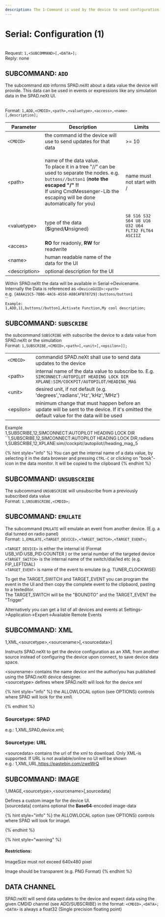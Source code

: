 ```yaml
---
description: The 1-Command is used by the device to send configuration to SPAD.neXt.
---
```


# Serial: Configuration (1)

\
Request: `1,<SUBCOMMAND>[,<DATA>];`\
Reply: none

## SUBCOMMAND: `ADD`

The subcommand `ADD` informs SPAD.neXt about a data value the device will provide. This data can be used in events or expressions like any simulation data in the SPAD.neXt UI.

\
Format: `1,ADD,<CMDID>,<path>,<valuetype>,<access>,<name>[,description];`

| Parameter      | Description                                                                                                                                                                                                                                                                   | Limits                                             |
| -------------- | ----------------------------------------------------------------------------------------------------------------------------------------------------------------------------------------------------------------------------------------------------------------------------- | -------------------------------------------------- |
| `<CMDID>`      | the command id the device will use to send updates for that data                                                                                                                                                                                                              | >= 10                                              |
| \<path>        | <p> name of the data value. <br>To place it in a tree "//" can be used to separate the nodes. e.g. <code>buttons//button1</code> (<strong>note the escaped "/" !!</strong><br><strong></strong>If using CmdMessenger-Lib the escaping will be done automatically for you)</p> | name must not start with /                         |
| \<valuetype>   | type of the data (**S**igned/**U**nsigned)                                                                                                                                                                                                                                    | `S8 S16 S32 S64 U8 U16 U32 U64 FLT32 FLT64 ASCIIZ` |
| \<acces>       | **RO** for readonly, **RW** for readwrite                                                                                                                                                                                                                                     |                                                    |
| \<name>        | human readable name of the data for the UI                                                                                                                                                                                                                                    |                                                    |
| \<description> | optional description for the UI                                                                                                                                                                                                                                               |                                                    |

Within SPAD.neXt the data will be available in Serial->Devicename. \
Internally the Data is referenced as `<DeviceGUID>:<path>` \
e.g. `{A8AA15C5-7BB6-4AC6-A558-A88CAFB78729}:buttons/button1`\
``\
`Example:`\
`1,ADD,11,buttons//button1,Activate Function,My cool description;`

## SUBCOMMAND: `SUBSCRIBE`

the subcommand `SUBSCRIBE` with subscribe the device to a data value from SPAD.neXt or the simulation\
Format: `1,SUBSCRIBE,<CMDID>,<path>[,<unit>[,<epsilon>]];`

|            |                                                                                                                                          |
| ---------- | ---------------------------------------------------------------------------------------------------------------------------------------- |
| `<CMDID>`  | commandid SPAD.neXt shall use to send data updates to the device                                                                         |
| \<path>    | internal name of the data value to subscribe to. E.g. `SIMCONNECT:AUTOPILOT HEADING LOCK DIR` `XPLANE:SIM/COCKPIT/AUTOPILOT/HEADING_MAG` |
| \<unit>    | desired unit, if not default (e.g. 'degrees','radians','Hz','kHz','MHz')                                                                 |
| \<epsilon> | minimum change that must happen before an update will be sent to the device. If it's omitted the default value for the data will be used |

Example\
1,SUBSCRIBE,12,SIMCONNECT:AUTOPILOT HEADING LOCK DIR\
``1,SUBSCRIBE,12,SIMCONNECT:AUTOPILOT HEADING LOCK DIR,radians\
1,SUBSCRIBE,12,XPLANE:sim//cockpit//autopilot//heading\_mag,,5

{% hint style="info" %}
You can get the internal name of a data value, by selecting it in the data browser and pressing `CTRL-C` or clicking on "book"-icon in the data monitor. It will be copied to the clipboard
{% endhint %}

## SUBCOMMAND: `UNSUBSCRIBE`

The subcommand `UNSUBSCRIBE` will unsubscribe from a previously subscribed data value\
Format: `1,UNSUBSCRIBE,<CMDID>;`

## SUBCOMMAND: `EMULATE`

The subcommand `EMULATE` will emulate an event from another device. (E.g. a dial turned on radio panel)\
Format: `1,EMULATE,<TARGET_DEVICE>,<TARGET_SWITCH>,<TARGET_EVENT>;`

`<TARGET_DEVICE>` is either the internal id (Format USB\_VID:USB\_PID:COUNTER ) or the serial number of the targeted device\
`<TARGET_SWITCH>` is the internal name of the switch/dial/led etc (e.g. FIP\_LEFTDIAL)\
`<TARGET_EVENT>` is name of the event to emulate (e.g. TUNER\_CLOCKWISE)

To get the TARGET\_SWITCH and TARGET\_EVENT you can program the event in the UI and then copy the complete event to the clipbaord, pasting to a texteditor.\
The TARGET\_SWITCH will be the "BOUNDTO" and the TARGET\_EVENT the "Trigger"

Alternatively you can get a list of all devices and events at Settings->Application->Expert->Available Remote Events

## SUBCOMMAND: XML

1,XML,\<sourcetype>,\<sourcename>\[,\<sourcedata>]

Instructs SPAD.neXt to get the device configuration as an XML from another source instead of configuring the device upon connect, to save device data space.

\<sourename> contains the name device xml the author/you has published using the SPAD.neXt device designer.\
\<sourcetype> defines where SPAD.neXt will look for the device xml

{% hint style="info" %}
the ALLOWLOCAL option (see OPTIONS) controls where SPAD will look for the xml\

{% endhint %}

### Sourcetype: SPAD

e.g.: 1,XML,SPAD,device.xml;

### Sourcetype: URL

\<sourcedata> contains the url of the xml to download. Only XML-is supported. If URL is not available/online no UI will be shown\
e.g.: 1,XML,URL,https://pastebin.com/zweWrQ

## SUBCOMMAND: IMAGE

1,IMAGE,\<sourcetype>,\<sourcename>\[,sourcedata]

Defines a custom image for the device UI.\
\[sourcedata] contains optional the **Base64**-encoded image-data

{% hint style="info" %}
the ALLOWLOCAL option (see OPTIONS) controls where SPAD will look for image\

{% endhint %}

{% hint style="warning" %}
#### Restrictions:

ImageSize must not exceed 640x480 pixel

Image should be transparent (e.g. PNG Format)
{% endhint %}

## DATA CHANNEL

SPAD.neXt will send data updates to the device and expect data using the given CMDID channel (see ADD/SUBSCRIBE) in the format: `<CMDID>,<DATA>;` `<DATA>` is always a float32 (Single precision floating point)
